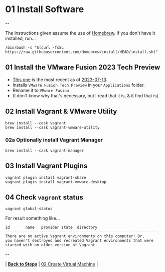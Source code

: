 # 01 Install Software

--

The instructions given assume the use of [Homebrew](https://brew.sh). If you don't have it installed, run...

```
/bin/bash -c "$(curl -fsSL https://raw.githubusercontent.com/Homebrew/install/HEAD/install.sh)"
```

## 01 Install the VMware Fusion 2023 Tech Preview

* [This one](https://customerconnect.vmware.com/downloads/get-download?downloadGroup=FUS-TP2023) is the most recent as of [2023-07-13](https://blogs.vmware.com/teamfusion/2023/07/vmware-fusion-2023-tech-preview.html).
* Installs `VMware Fusion Tech Preview` in your `Applications` folder.
* Rename it to `VMware Fusion`
* (I don't know why that's necessary, but I read that it is, & it find that is).

## 02 Install Vagrant & VMware Utility

```
brew install --cask vagrant
brew install --cask vagrant-vmware-utility
```

### 02a Optionally install Vagrant Manager

```
brew install --cask vagrant-manager
```

## 03 Install Vagrant Plugins

```
vagrant plugin install vagrant-share
vagrant plugin install vagrant-vmware-desktop
```

## 04 Check `vagrant` status

```
vagrant global-status
```

For result something like...

```
id       name   provider state  directory                           
--------------------------------------------------------------------
There are no active Vagrant environments on this computer! Or,
you haven't destroyed and recreated Vagrant environments that were
started with an older version of Vagrant.
```

--

<!-- 01 Install Software -->
| [**Back to Steps**](../README.md)
| [02 Create Virtual Machine](./02_Create_Virtual_Machine.md)
|
